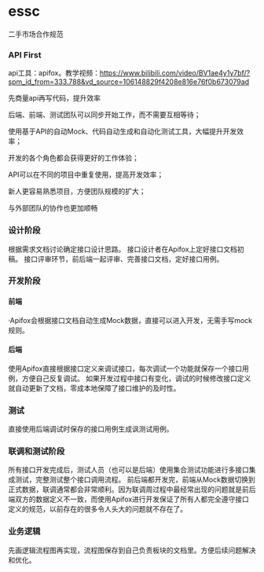 # essc
二手市场合作规范

### API First
api工具：apifox。教学视频：https://www.bilibili.com/video/BV1ae4y1y7bf/?spm_id_from=333.788&vd_source=106148829f4208e816e76f0b673079ad

先商量api再写代码，提升效率

后端、前端、测试团队可以同步开始工作，而不需要互相等待；

使用基于API的自动Mock、代码自动生成和自动化测试工具，大幅提升开发效率；

开发的各个角色都会获得更好的工作体验；

API可以在不同的项目中重复使用，提高开发效率；

新人更容易熟悉项目，方便团队规模的扩大；

与外部团队的协作也更加顺畅

### 设计阶段

根据需求文档讨论确定接口设计思路。
接口设计者在Apifox上定好接口文档初稿。
接口评审环节，前后端一起评审、完善接口文档，定好接口用例。

### 开发阶段

  #### 前端

  ·Apifox会根据接口文档自动生成Mock数据，直接可以进入开发，无需手写mock规则。

  #### 后端

  使用Apifox直接根据接口定义来调试接口，每次调试一个功能就保存一个接口用例，方便自己反复调试。
  如果开发过程中接口有变化，调试的时候修改接口定义就自动更新了文档，零成本地保障了接口维护的及时性。

  ### 测试
  
  直接使用后端调试时保存的接口用例生成讽测试用例。
  
### 联调和测试阶段

所有接口开发完成后，测试人员（也可以是后端）使用集合测试功能进行多接口集成测试，完整测试整个接口调用流程。
前后端都开发完，前端从Mock数据切换到正式数据，联调通常都会非常顺利。因为联调周过程中最经常出现的问题就是前后端双方的数据定义不一致，而使用Apifox进行开发保证了所有人都完全遵守接口定义的规范，以前存在的很多令人头大的问题就不存在了。

### 业务逻辑

先画逻辑流程图再实现，流程图保存到自己负责板块的文档里。方便后续问题解决和优化。

